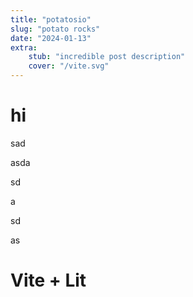 ```yaml
---
title: "potatosio"
slug: "potato rocks"
date: "2024-01-13"
extra:
    stub: "incredible post description"
    cover: "/vite.svg"
---
```


# hi

sad

asda

sd

a

sd

as

<my-element>

<h1>Vite + Lit</h1>

</my-element>
